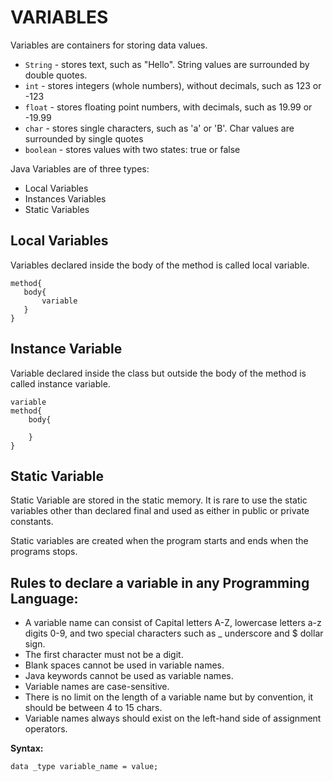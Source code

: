 # VARIABLES

Variables are containers for storing data values. <br>

* ```String``` - stores text, such as "Hello". String values are surrounded by double quotes. <br>
* ```int``` - stores integers (whole numbers), without decimals, such as 123 or -123 <br>
* ```float``` - stores floating point numbers, with decimals, such as 19.99 or -19.99<br>
* ```char``` - stores single characters, such as 'a' or 'B'. Char values are surrounded by single quotes<br>
* ```boolean``` - stores values with two states: true or false<br>

Java Variables are of three types: <br>

* Local Variables
* Instances Variables
* Static Variables

## Local Variables
 Variables declared inside the body of the method is called local variable.

 ```
 method{
    body{
        variable
    }
 }
 ```

## Instance Variable
Variable declared inside the class but outside the body of the method is called instance variable.

```
variable
method{
    body{

    }
}
```

## Static Variable
Static Variable are stored in the static memory. It is rare to use the static variables other than declared final and used as either in public or private constants.

Static variables are created when the program starts and ends when the programs stops.

## **Rules to declare a variable in any Programming Language:**

* A variable name can consist of Capital letters A-Z, lowercase letters a-z digits 0-9, and two special characters such as _ underscore and $ dollar sign.
* The first character must not be a digit.
* Blank spaces cannot be used in variable names.
* Java keywords cannot be used as variable names.
* Variable names are case-sensitive.
* There is no limit on the length of a variable name but by convention, it should be between 4 to 15 chars.
* Variable names always should exist on the left-hand side of assignment operators.

**Syntax:**
```
data _type variable_name = value;
```